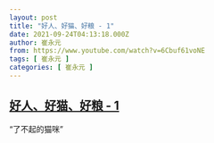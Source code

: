 ```yaml
---
layout: post
title: "好人、好猫、好粮 - 1"
date: 2021-09-24T04:13:18.000Z
author: 崔永元
from: https://www.youtube.com/watch?v=6Cbuf61voNE
tags: [ 崔永元 ]
categories: [ 崔永元 ]
---
```

<!--1632456798000-->
[好人、好猫、好粮 - 1](https://www.youtube.com/watch?v=6Cbuf61voNE)
------

<div>
“了不起的猫咪”
</div>
